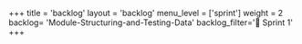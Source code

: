 +++
title = 'backlog'
layout = 'backlog'
menu_level = ['sprint']
weight = 2
backlog= 'Module-Structuring-and-Testing-Data'
backlog_filter='📅 Sprint 1'
+++
